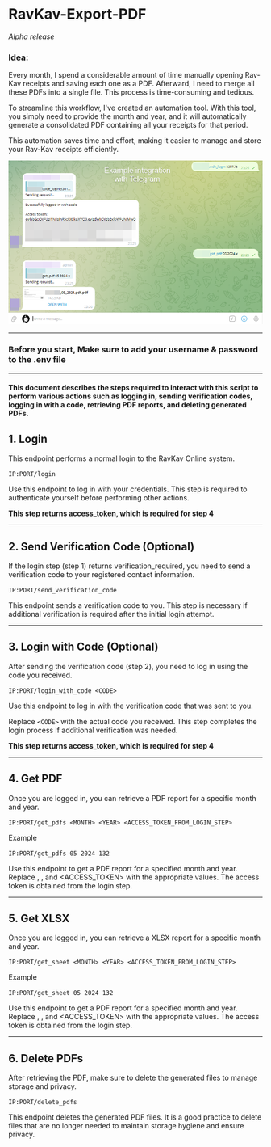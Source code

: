 # RavKav-Export-PDF
_Alpha release_

### Idea:
Every month, I spend a considerable amount of time manually opening Rav-Kav receipts and saving each one as a PDF. Afterward, I need to merge all these PDFs into a single file. This process is time-consuming and tedious.

To streamline this workflow, I've created an automation tool. With this tool, you simply need to provide the month and year, and it will automatically generate a consolidated PDF containing all your receipts for that period.

This automation saves time and effort, making it easier to manage and store your Rav-Kav receipts efficiently.

![img.png](img.png)

---

### Before you start, Make sure to add your username & password to the .env file

---

#### This document describes the steps required to interact with this script to perform various actions such as logging in, sending verification codes, logging in with a code, retrieving PDF reports, and deleting generated PDFs.

## 1. Login
This endpoint performs a normal login to the RavKav Online system.

```text
IP:PORT/login
```

Use this endpoint to log in with your credentials. This step is required to authenticate yourself before performing other actions.

**This step returns access_token, which is required for step 4**

---

## 2. Send Verification Code (Optional)

If the login step (step 1) returns verification_required, you need to send a verification code to your registered contact information.

```text
IP:PORT/send_verification_code
```

This endpoint sends a verification code to you. This step is necessary if additional verification is required after the initial login attempt.

---

## 3. Login with Code (Optional)

After sending the verification code (step 2), you need to log in using the code you received.


```text
IP:PORT/login_with_code <CODE>
```

Use this endpoint to log in with the verification code that was sent to you.

Replace `<CODE>` with the actual code you received. This step completes the login process if additional verification was needed.

**This step returns access_token, which is required for step 4**

---

## 4. Get PDF

Once you are logged in, you can retrieve a PDF report for a specific month and year.

```text
IP:PORT/get_pdfs <MONTH> <YEAR> <ACCESS_TOKEN_FROM_LOGIN_STEP>
```

Example
```text
IP:PORT/get_pdfs 05 2024 132
```

Use this endpoint to get a PDF report for a specified month and year. Replace <MONTH>, <YEAR>, and <ACCESS_TOKEN> with the appropriate values. The access token is obtained from the login step.

---

## 5. Get XLSX

Once you are logged in, you can retrieve a XLSX report for a specific month and year.

```text
IP:PORT/get_sheet <MONTH> <YEAR> <ACCESS_TOKEN_FROM_LOGIN_STEP>
```

Example
```text
IP:PORT/get_sheet 05 2024 132
```

Use this endpoint to get a PDF report for a specified month and year. Replace <MONTH>, <YEAR>, and <ACCESS_TOKEN> with the appropriate values. The access token is obtained from the login step.

---

## 6. Delete PDFs

After retrieving the PDF, make sure to delete the generated files to manage storage and privacy.

```text
IP:PORT/delete_pdfs
```

This endpoint deletes the generated PDF files. It is a good practice to delete files that are no longer needed to maintain storage hygiene and ensure privacy.